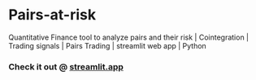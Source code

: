 # Pairs-at-risk
Quantitative Finance tool to analyze pairs and their risk | Cointegration | Trading signals | Pairs Trading | streamlit web app | Python

### Check it out @ [streamlit.app](https://pairs-at-risk-f9sqcqqsmugxtlkpj2cvgr.streamlit.app/)
